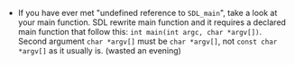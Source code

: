 - If you have ever met "undefined reference to `SDL_main`", take a look at your main function. SDL rewrite main function and it requires a declared main function that follow this: `int main(int argc, char *argv[])`. Second argument `char *argv[]` must be `char *argv[]`, not `const char *argv[]` as it usually is. (wasted an evening)

